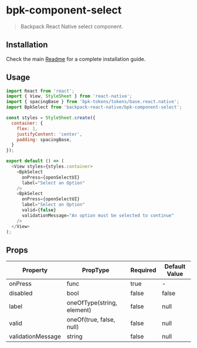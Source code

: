 # bpk-component-select

> Backpack React Native select component.

## Installation

Check the main [Readme](https://github.com/skyscanner/backpack-react-native#usage) for a complete installation guide.

## Usage

```js
import React from 'react';
import { View, StyleSheet } from 'react-native';
import { spacingBase } from 'bpk-tokens/tokens/base.react.native';
import BpkSelect from 'backpack-react-native/bpk-component-select';

const styles = StyleSheet.create({
  container: {
    flex: 1,
    justifyContent: 'center',
    padding: spacingBase,
  }
});

export default () => (
  <View styles={styles.container>
    <BpkSelect
      onPress={openSelectUI}
      label="Select an Option"
    />
    <BpkSelect
      onPress={openSelectUI}
      label="Select an Option"
      valid={false}
      validationMessage="An option must be selected to continue"
    />
  </View>
);
```

## Props

| Property             | PropType                              | Required | Default Value |
| -----------          | ------------------------------------- | -------- | ------------- |
| onPress              | func                                  | true     | -             |
| disabled             | bool                                  | false    | false         |
| label                | oneOfType(string, element)            | false    | null          |
| valid                | oneOf(true, false, null)              | false    | null          |
| validationMessage    | string                                | false    | null          |
